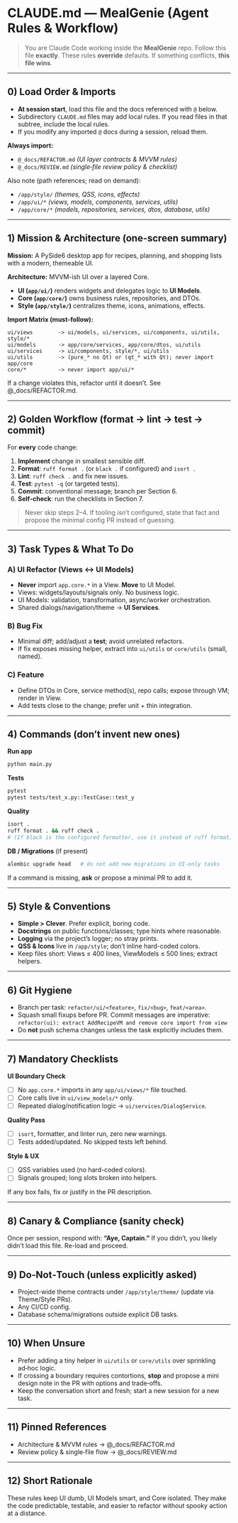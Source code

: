 # CLAUDE.md — MealGenie (Agent Rules & Workflow)

> You are Claude Code working inside the **MealGenie** repo. Follow this file **exactly**. These rules **override** defaults. If something conflicts, **this file wins**.

---

## 0) Load Order & Imports

- **At session start**, load this file and the docs referenced with `@` below.
- Subdirectory `CLAUDE.md` files may add local rules. If you read files in that subtree, include the local rules.
- If you modify any imported `@` docs during a session, reload them.

**Always import:**
- `@_docs/REFACTOR.md`  _(UI layer contracts & MVVM rules)_
- `@_docs/REVIEW.md`  _(single‑file review policy & checklist)_

Also note (path references; read on demand):
- `/app/style/`  _(themes, QSS, icons, effects)_
- `/app/ui/*`  _(views, models, components, services, utils)_
- `/app/core/*`  _(models, repositories, services, dtos, database, utils)_

---

## 1) Mission & Architecture (one-screen summary)

**Mission:** A PySide6 desktop app for recipes, planning, and shopping lists with a modern, themeable UI.

**Architecture:** MVVM-ish UI over a layered Core.
- **UI (`app/ui/`)** renders widgets and delegates logic to **UI Models**.
- **Core (`app/core/`)** owns business rules, repositories, and DTOs.
- **Style (`app/style/`)** centralizes theme, icons, animations, effects.

**Import Matrix (must-follow):**
```
ui/views        -> ui/models, ui/services, ui/components, ui/utils, style/*
ui/models       -> app/core/services, app/core/dtos, ui/utils
ui/services     -> ui/components, style/*, ui/utils
ui/utils        -> (pure_* no Qt) or (qt_* with Qt); never import app/core
core/*          -> never import app/ui/*
```
If a change violates this, refactor until it doesn’t. See @_docs/REFACTOR.md.

---

## 2) Golden Workflow (format → lint → test → commit)

For **every** code change:

1. **Implement** change in smallest sensible diff.
2. **Format**: `ruff format .` (or `black .` if configured) and `isort .`
3. **Lint**: `ruff check .` and fix new issues.
4. **Test**: `pytest -q` (or targeted tests).
5. **Commit**: conventional message; branch per Section 6.
6. **Self-check**: run the checklists in Section 7.

> Never skip steps 2–4. If tooling isn’t configured, state that fact and propose the minimal config PR instead of guessing.

---

## 3) Task Types & What To Do

### A) UI Refactor (Views ↔ UI Models)
- **Never** import `app.core.*` in a View. **Move** to UI Model.
- Views: widgets/layouts/signals only. No business logic.
- UI Models: validation, transformation, async/worker orchestration.
- Shared dialogs/navigation/theme → **UI Services**.

### B) Bug Fix
- Minimal diff; add/adjust a **test**; avoid unrelated refactors.
- If fix exposes missing helper, extract into `ui/utils` or `core/utils` (small, named).

### C) Feature
- Define DTOs in Core, service method(s), repo calls; expose through VM; render in View.
- Add tests close to the change; prefer unit + thin integration.

---

## 4) Commands (don’t invent new ones)

**Run app**
```bash
python main.py
```

**Tests**
```bash
pytest
pytest tests/test_x.py::TestCase::test_y
```

**Quality**
```bash
isort .
ruff format . && ruff check .
# (If black is the configured formatter, use it instead of ruff format)
```

**DB / Migrations** (if present)
```bash
alembic upgrade head   # do not add new migrations in UI-only tasks
```

If a command is missing, **ask** or propose a minimal PR to add it.

---

## 5) Style & Conventions

- **Simple > Clever**. Prefer explicit, boring code.
- **Docstrings** on public functions/classes; type hints where reasonable.
- **Logging** via the project’s logger; no stray prints.
- **QSS & Icons** live in `/app/style`; don’t inline hard-coded colors.
- Keep files short: Views ≤ 400 lines, ViewModels ≤ 500 lines; extract helpers.

---

## 6) Git Hygiene

- Branch per task: `refactor/ui/<feature>`, `fix/<bug>`, `feat/<area>`.
- Squash small fixups before PR. Commit messages are imperative:
  `refactor(ui): extract AddRecipeVM and remove core import from view`
- Do **not** push schema changes unless the task explicitly includes them.

---

## 7) Mandatory Checklists

**UI Boundary Check**
- [ ] No `app.core.*` imports in any `app/ui/views/*` file touched.
- [ ] Core calls live in `ui/view_models/*` only.
- [ ] Repeated dialog/notification logic → `ui/services/DialogService`.

**Quality Pass**
- [ ] `isort`, formatter, and linter run, zero new warnings.
- [ ] Tests added/updated. No skipped tests left behind.

**Style & UX**
- [ ] QSS variables used (no hard-coded colors).
- [ ] Signals grouped; long slots broken into helpers.

If any box fails, fix or justify in the PR description.

---

## 8) Canary & Compliance (sanity check)

Once per session, respond with: **“Aye, Captain.”**
If you didn’t, you likely didn’t load this file. Re-load and proceed.

---

## 9) Do‑Not‑Touch (unless explicitly asked)

- Project-wide theme contracts under `/app/style/theme/` (update via Theme/Style PRs).
- Any CI/CD config.
- Database schema/migrations outside explicit DB tasks.

---

## 10) When Unsure

- Prefer adding a tiny helper in `ui/utils` or `core/utils` over sprinkling ad‑hoc logic.
- If crossing a boundary requires contortions, **stop** and propose a mini design note in the PR with options and trade‑offs.
- Keep the conversation short and fresh; start a new session for a new task.

---

## 11) Pinned References

- Architecture & MVVM rules → @_docs/REFACTOR.md
- Review policy & single‑file flow → @_docs/REVIEW.md

---

## 12) Short Rationale

These rules keep UI dumb, UI Models smart, and Core isolated. They make the code predictable, testable, and easier to refactor without spooky action at a distance.
